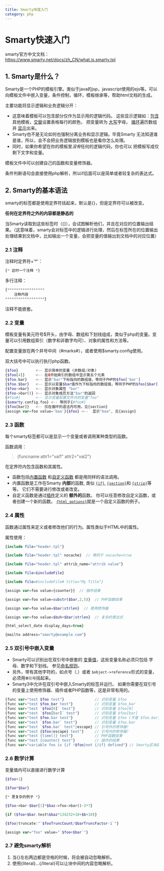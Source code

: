 ```yaml
---
title: Smarty块度入门
category: php
---
```

# Smarty快速入门

smarty官方中文文档：<https://www.smarty.net/docs/zh_CN/what.is.smarty.tpl>



## 1. Smarty是什么？

Smarty是一个PHP的模板引擎。类似于java的jsp，javascript使用的ejs等。可以向模板文件中嵌入变量，条件控制，循环，模板继承等，帮助html文档的生成。

主要功能将显示逻辑和业务逻辑分开：

- 这意味着模板可以包含部分仅作为显示用的逻辑代码。 这些显示逻辑如：[包含](https://www.smarty.net/docs/zh_CN/language.function.include.tpl) 其他模板，[交替](https://www.smarty.net/docs/zh_CN/language.function.cycle.tpl)设置表格每行的颜色， 把变量转为 [大写](https://www.smarty.net/docs/zh_CN/language.modifier.upper.tpl)字母， [循环](https://www.smarty.net/docs/zh_CN/language.function.foreach.tpl)遍历数组并 [显示](https://www.smarty.net/docs/zh_CN/api.display.tpl)出来。
- Smarty也不是无论如何也强制分离业务和显示逻辑。毕竟Smarty 无法知道谁是谁，所以，会不会把业务逻辑放到模板也是看你怎么处理。
- 同时，如果你希望在你的模板里*没有*任何的逻辑代码，你也可以 把模板写成仅剩下文字和变量。

模板文件中可以创建自己的函数和变量修饰器。

条件判断语句会直接使用php解析，所以if后面可以是简单或者较复杂的表达式。



## 2. Smarty的基本语法

smarty的标签都是使用定界符括起来，默认是{}，但是定界符可以被改变。

**任何在定界符之外的内容都是静态的**

当Smarty读取到这些标签时（{}），会试图解析他们，并且在对应的位置输出结果。（这意味着，smarty会对标签中的逻辑进行处理，然后在标签所在的位置输出处理结果到文档中，比如输出一个变量，会把变量的值输出到文档中的对应位置）

### 2.1 注释

注释时定界符+'*'：

```php
{* 这时一个注释 *}
```

多行注释：

```php
{*****************
    注释内容
******************}
```

注释不能嵌套。

### 2.2 变量

模板变量有美元符号$开头，由字母、数组和下划线组成，类似于php的变量。变量可以引用数组索引（数字和非数字均可）、对象的属性和方法等。

配置变量放在两个井号中间（#marks#），或者使用$smarty.config使用。

双大括号中可以执行执行php函数。
```php
{$foo}        <-- 显示简单的变量 (非数组/对象)
{$foo[4]}     <-- 在0开始索引的数组中显示第五个元素
{$foo.bar}    <-- 显示"bar"下标指向的数组值，等同于PHP的$foo['bar']
{$foo.$bar}   <-- 显示以变量$bar值作为下标指向的数组值，等同于PHP的$foo[$bar]
{$foo->bar}   <-- 显示对象属性 "bar"
{$foo->bar()} <-- 显示对象成员方法"bar"的返回
{#foo#}       <-- 显示变量配置文件内的变量"foo"
{$smarty.config.foo} <-- 等同于{#foo#}
{$foo[bar]}   <-- 仅在循环的语法内可用，见{section}
{assign var=foo value='baa'}{$foo} <--  显示"baa", 见{assign}
```

### 2.3 函数

每个smarty标签都可以是显示一个变量或者调用某种类型的函数。

函数调用：

> {funcname attr1="val1" attr2="val2"}

在定界符内包含函数和其属性。

* 函数包括[内置函数](https://www.smarty.net/docs/zh_CN/language.builtin.functions.tpl) 和[自定义函数](https://www.smarty.net/docs/zh_CN/language.custom.functions.tpl) 都是用同样的语法调用。
* 内置函数是工作在Smarty **内部**的函数, 类似 [`{if}`](https://www.smarty.net/docs/zh_CN/language.function.if.tpl), [`{section}`](https://www.smarty.net/docs/zh_CN/language.function.section.tpl)和 [`{strip}`](https://www.smarty.net/docs/zh_CN/language.function.strip.tpl)等等。 它们不需要进行修改或者改变。
* 自定义函数是通过[插件](https://www.smarty.net/docs/zh_CN/plugins.tpl)定义的 **额外的**函数。 你可以任意修改自定义函数，或者创建一个新的函数。 [`{html_options}`](https://www.smarty.net/docs/zh_CN/language.function.html.options.tpl)就是一个自定义函数的例子。



### 2.4 属性

函数通过属性来定义或者修改他们的行为。属性类似于HTML中的属性。

属性使用：

```php
{include file="header.tpl"}

{include file="header.tpl" nocache}  // 等同于 nocache=true

{include file="header.tpl" attrib_name="attrib value"}

{include file=$includeFile}

{include file=#includeFile# title="My Title"}

{assign var=foo value={counter}}  // 插件结果

{assign var=foo value=substr($bar,2,5)}  // PHP函数结果

{assign var=foo value=$bar|strlen}  // 使用修饰器

{assign var=foo value=$buh+$bar|strlen}  // 复杂的表达式

{html_select_date display_days=true}

{mailto address="smarty@example.com"}
```



### 2.5 双引号中嵌入变量

- Smarty可以识别出在双引号中嵌套的 [变量](https://www.smarty.net/docs/zh_CN/language.syntax.variables.tpl)[值](https://www.smarty.net/docs/zh_CN/api.assign.tpl)，这些变量名称必须只包括 字母、数字和下划线。 参见[命名规则](http://php.net/language.variables)。
- 另外，带有其他字符的，如点号（.）或者 `$object->reference`形式的变量， 必须用``单引号``括起来。
- Smarty3中允许在双引号中嵌入Smarty的标签并运行。 如果你需要在双引号的变量上使用修饰器、插件或者PHP函数等，这是非常有用的。

```php
{func var="test $foo test"}              // 识别变量 $foo
{func var="test $foo_bar test"}          // 识别变量 $foo_bar
{func var="test `$foo[0]` test"}         // 识别变量 $foo[0]
{func var="test `$foo[bar]` test"}       // 识别变量 $foo[bar]
{func var="test $foo.bar test"}          // 识别变量 $foo (不是 $foo.bar)
{func var="test `$foo.bar` test"}        // 识别变量 $foo.bar
{func var="test `$foo.bar` test"|escape} // 引号外的修饰器!
{func var="test {$foo|escape} test"}     // 引号内的修饰器!
{func var="test {time()} test"}          // PHP函数结果
{func var="test {counter} test"}         // 插件的结果
{func var="variable foo is {if !$foo}not {/if} defined"} // Smarty区块函数
```



### 2.6 数学计算

变量值内可以直接进行数学计算

```php
{$foo+1}

{$foo*$bar}

{* 更复杂的例子 *}

{$foo->bar-$bar[1]*$baz->foo->bar()-3*7}

{if ($foo+$bar.test%$baz*134232+10+$b+10)}

{$foo|truncate:"`$fooTruncCount/$barTruncFactor-1`"}

{assign var="foo" value="`$foo+$bar`"}
```



### 2.7 避免smarty解析

1. 当{}左右两边都是空格的时候，将会被自动忽略解析。
2. 使用{literal}...{/literal}可以让块中间的内容忽略解析。

